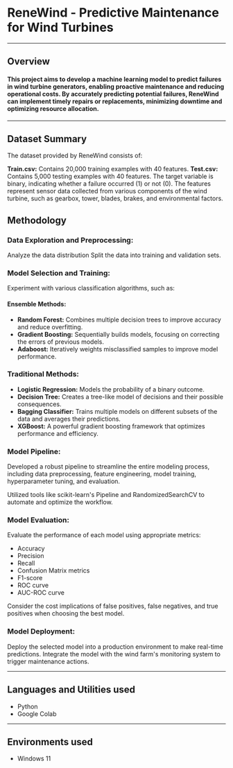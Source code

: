 
# ReneWind - Predictive Maintenance for Wind Turbines
---
## Overview

#### This project aims to develop a machine learning model to predict failures in wind turbine generators, enabling proactive maintenance and reducing operational costs. By accurately predicting potential failures, ReneWind can implement timely repairs or replacements, minimizing downtime and optimizing resource allocation.
---
## Dataset Summary
The dataset provided by ReneWind consists of:

**Train.csv:** Contains 20,000 training examples with 40 features.
**Test.csv:** Contains 5,000 testing examples with 40 features.
The target variable is binary, indicating whether a failure occurred (1) or not (0). The features represent sensor data collected from various components of the wind turbine, such as gearbox, tower, blades, brakes, and environmental factors.

## Methodology
### Data Exploration and Preprocessing:

Analyze the data distribution
Split the data into training and validation sets.

### Model Selection and Training:
Experiment with various classification algorithms, such as:

#### Ensemble Methods:
- **Random Forest:** Combines multiple decision trees to improve accuracy and reduce overfitting.
- **Gradient Boosting:** Sequentially builds models, focusing on correcting the errors of previous models.
- **Adaboost:** Iteratively weights misclassified samples to improve model performance.
### Traditional Methods:
- **Logistic Regression:** Models the probability of a binary outcome.
- **Decision Tree:** Creates a tree-like model of decisions and their possible consequences.
- **Bagging Classifier:** Trains multiple models on different subsets of the data and averages their predictions.
- **XGBoost:** A powerful gradient boosting framework that optimizes performance and efficiency.

### Model Pipeline:

Developed a robust pipeline to streamline the entire modeling process, including data preprocessing, feature engineering, model training, hyperparameter tuning, and evaluation.

Utilized tools like scikit-learn's Pipeline and RandomizedSearchCV to automate and optimize the workflow.

### Model Evaluation:
Evaluate the performance of each model using appropriate metrics:
- Accuracy
- Precision
- Recall
- Confusion Matrix metrics
- F1-score
- ROC curve
- AUC-ROC curve

Consider the cost implications of false positives, false negatives, and true positives when choosing the best model.
### Model Deployment:
Deploy the selected model into a production environment to make real-time predictions.
Integrate the model with the wind farm's monitoring system to trigger maintenance actions.

---
## Languages and Utilities used
- Python
- Google Colab 
---
## Environments used
- Windows 11







